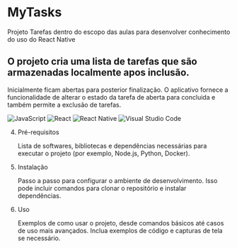 # MyTasks
Projeto Tarefas dentro do escopo das aulas para desenvolver conhecimento do uso do React Native

## O projeto cria uma lista de tarefas que são armazenadas localmente apos inclusão. 
Inicialmente ficam abertas para posterior finalização. 
O aplicativo fornece a funcionalidade de alterar o estado da tarefa de aberta para concluida e também permite a exclusão de tarefas.

![JavaScript](https://img.shields.io/badge/javascript-%23323330.svg?style=for-the-badge&logo=javascript&logoColor=%23F7DF1E)
![React](https://img.shields.io/badge/react-%2320232a.svg?style=for-the-badge&logo=react&logoColor=%2361DAFB)
![React Native](https://img.shields.io/badge/react_native-%2320232a.svg?style=for-the-badge&logo=react&logoColor=%2361DAFB)
![Visual Studio Code](https://img.shields.io/badge/Visual%20Studio%20Code-0078d7.svg?style=for-the-badge&logo=visual-studio-code&logoColor=white)


4. Pré-requisitos

    Lista de softwares, bibliotecas e dependências necessárias para executar o projeto (por exemplo, Node.js, Python, Docker).

5. Instalação

    Passo a passo para configurar o ambiente de desenvolvimento. Isso pode incluir comandos para clonar o repositório e instalar dependências.

6. Uso

    Exemplos de como usar o projeto, desde comandos básicos até casos de uso mais avançados. Inclua exemplos de código e capturas de tela se necessário.
